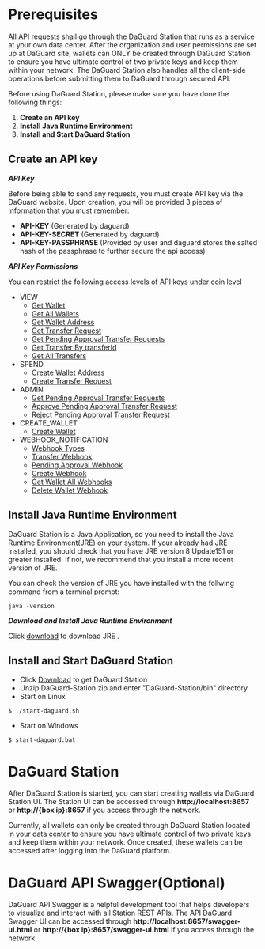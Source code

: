 # Prerequisites
All API requests shall go through the DaGuard Station that runs as a service at your own data center. After the organization and user permissions are set up at DaGuard site, wallets can ONLY be created through DaGuard Station to ensure you have ultimate control of two private keys and keep them within your network. The DaGuard Station also handles all the client-side operations before submitting them to DaGuard through secured API.

Before using DaGuard Station, please make sure you have done the following things:

1. **Create an API key**
2. **Install Java Runtime Environment**
3. **Install and Start DaGuard Station**


## Create an API key

***API Key***

Before being able to send any requests, you must create API key via the DaGuard website. Upon creation, you will be provided 3 pieces of information that you must remember:

* **API-KEY**  (Generated by daguard)
* **API-KEY-SECRET**  (Generated by daguard)
* **API-KEY-PASSPHRASE**  (Provided by user and daguard stores the salted hash of the passphrase to further secure the api access)

***API Key Permissions***

You can restrict the following access levels of API keys under coin level

+ VIEW
    * [Get Wallet](#get-wallet)
    * [Get All Wallets](#get-all-wallets)
    * [Get Wallet Address](#get-wallet-address)
    * [Get Transfer Request](#get-transfer-request)
    * [Get Pending Approval Transfer Requests](#get-pending-approval-transfer-requests)
    * [Get Transfer By transferId](#get-transfer-by-transferid)
    * [Get All Transfers](#get-all-transfers)
+ SPEND
    * [Create Wallet Address](#create-wallet-address)
    * [Create Transfer Request](#create-transfer-request)
+ ADMIN
    * [Get Pending Approval Transfer Requests](#get-pending-approval-transfer-requests)
    * [Approve Pending Approval Transfer Request](#approve-pending-approval)
    * [Reject Pending Approval Transfer Request](#reject-pending-approval-transfer-request)
+ CREATE_WALLET
    * [Create Wallet](#create-wallet)
+ WEBHOOK_NOTIFICATION
    * [Webhook Types](#webhook-types)
    * [Transfer Webhook](#transfer-webhook)
    * [Pending Approval Webhook](#pending-approval-webhook)
    * [Create Webhook](#create-webhook)
    * [Get Wallet All Webhooks](#get-wallet-all-webhooks)
    * [Delete Wallet Webhook](#delete-wallet-webhook)





## Install Java Runtime Environment
<aside class="notice">
DaGuard Station is a Java Application, so you need to install the Java Runtime Environment(JRE) on your system.
If your already had JRE installed, you should check that you have JRE version 8 Update151 or greater installed. If not, we recommend that you install a more recent version of JRE.
</aside>

You can check the version of JRE you have installed with the follwing command from a terminal prompt:

<code>java -version</code>

***Download and Install Java Runtime Environment***

Click <a href="https://www.java.com/en/download/" target="_blank">download</a> to download JRE .



## Install and Start DaGuard Station
+ Click <a href="/api/DaGuard-Station.zip" download="DaGuard-Station.zip">Download</a> to get DaGuard Station
+ Unzip DaGuard-Station.zip and enter "DaGuard-Station/bin" directory
+ Start on Linux

<code>$ ./start-daguard.sh</code>

+ Start on Windows

<code>$ start-daguard.bat</code>


# DaGuard Station
After DaGuard Station is started, you can start creating wallets via DaGuard Station UI. The Station UI can be accessed through **http://localhost:8657** or **http://{box ip}:8657** if you access through the network.

Currently, all wallets can only be created through DaGuard Station located in your data center to ensure you have ultimate control of two private keys and keep them within your network.  Once created, these wallets can be accessed after logging into the DaGuard platform.  


# DaGuard API Swagger(Optional)
DaGuard API Swagger is a helpful development tool that helps developers to visualize and interact with all Station REST APIs. The API DaGuard Swagger UI can be accessed through **http://localhost:8657/swagger-ui.html** or **http://{box ip}:8657/swagger-ui.html** if you access through the network.
